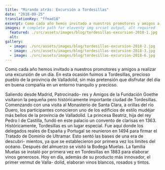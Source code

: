 ```yaml
---
title: "Mirando atrás: Excursión a Tordesillas"
date: "2018-09-25"
translationKey: "ffmad18"
excerpt: Como cada año hemos invitado a nuestros promotores y amigos a realizar una excursión de un día.
images: # complete path for eleventy img srcset output, alt required
  featured: ./src/assets/images/blog/tordesillas-excursion-2018-1.jpg
  alt:
gallery:
  - image: ./src/assets/images/blog/tordesillas-excursion-2018-2.jpg
  - image: ./src/assets/images/blog/tordesillas-excursion-2018-3.jpg
  - image: ./src/assets/images/blog/tordesillas-excursion-2018-6.jpg
---
```


Como cada año hemos invitado a nuestros promotores y amigos a realizar una excursión de un día. En esta ocasión fuimos a Tordesillas, precioso pueblo de la provincia de Valladolid, sin más pretensión que disfrutar del día en buena compañía en un entorno tranquilo y precioso.

Saliendo desde Madrid, Patrocinado- res y Amigos de la Fundación Goethe visitaron la pequeña pero históricamente importante ciudad de Tordesillas. Comenzando con una visita al Monasterio de Santa Clara, a orillas del río Duero, los participantes conocieron uno de los edificios de estilo mudéjar más bellos de la provincia de Valladolid. La princesa Beatriz, hija del rey Pedro I de Castilla, fundó en este palacio un convento de clarisas en 1363. Históricamente, Tordesillas es un lugar especial. Fue aquí donde los delegados reales de España y Portugal se reunieron en 1494 para firmar el Tratado de Dominio de Ultramar. Esto sentó las bases de una era de descubri- mientos, ya que se establecieron por primera vez los límites del océano. Después del almuerzo se visitó la Bodega Muelas. La familia Muelas se instaló por primera vez en Tordesillas en 1883 para elaborar vinos generosos. Hoy en día, además de su producto más innovador, el primer vermut de Valla- dolid, elaboran vinos blancos, rosados y tintos.
